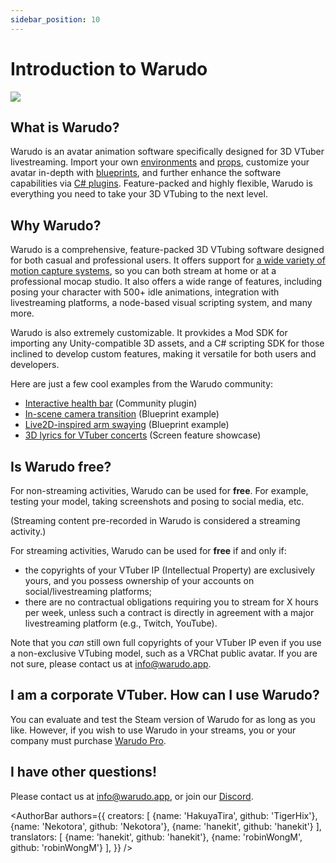 ```yaml
---
sidebar_position: 10
---
```


# Introduction to Warudo

![](/doc-img/intro-cover.jpg)

## What is Warudo?

Warudo is an avatar animation software specifically designed for 3D VTuber livestreaming. Import your own [environments](modding/environment-mod.md) and [props](modding/prop-mod.md), customize your avatar in-depth with [blueprints](blueprints/overview), and further enhance the software capabilities via [C# plugins](modding/mod-sdk.md). Feature-packed and highly flexible, Warudo is everything you need to take your 3D VTubing to the next level.

## Why Warudo?

Warudo is a comprehensive, feature-packed 3D VTubing software designed for both casual and professional users. It offers support for [a wide variety of motion capture systems](mocap/overview.md), so you can both stream at home or at a professional mocap studio. It also offers a wide range of features, including posing your character with 500+ idle animations, integration with livestreaming platforms, a node-based visual scripting system, and many more.

Warudo is also extremely customizable. It provkides a Mod SDK for importing any Unity-compatible 3D assets, and a C# scripting SDK for those inclined to develop custom features, making it versatile for both users and developers.

Here are just a few cool examples from the Warudo community:

- [Interactive health bar](https://twitter.com/FelineEntity/status/1688245064328179712/) (Community plugin)
- [In-scene camera transition](https://twitter.com/CaelesArkay/status/1695941921422606532/) (Blueprint example)
- [Live2D-inspired arm swaying](https://twitter.com/hakuyalabs/status/1705754833838281181/) (Blueprint example)
- [3D lyrics for VTuber concerts](https://twitter.com/lucas_VTuber/status/1714576354983952486/) (Screen feature showcase)

## Is Warudo free?

For non-streaming activities, Warudo can be used for **free**. For example, testing your model, taking screenshots and posing to social media, etc.

(Streaming content pre-recorded in Warudo is considered a streaming activity.)

For streaming activities, Warudo can be used for **free** if and only if:

* the copyrights of your VTuber IP (Intellectual Property) are exclusively yours, and you possess ownership of your accounts on social/livestreaming platforms;
* there are no contractual obligations requiring you to stream for X hours per week, unless such a contract is directly in agreement with a major livestreaming platform (e.g., Twitch, YouTube).

Note that you _can_ still own full copyrights of your VTuber IP even if you use a non-exclusive VTubing model, such as a VRChat public avatar. If you are not sure, please contact us at [info@warudo.app](mailto:info@warudo.app).

## I am a corporate VTuber. How can I use Warudo?

You can evaluate and test the Steam version of Warudo for as long as you like. However, if you wish to use Warudo in your streams, you or your company must purchase [Warudo Pro](pro.md).

## I have other questions!

Please contact us at [info@warudo.app](mailto:info@warudo.app), or join our [Discord](https://discord.gg/warudo).

<AuthorBar authors={{
  creators: [
    {name: 'HakuyaTira', github: 'TigerHix'},
    {name: 'Nekotora', github: 'Nekotora'},
    {name: 'hanekit', github: 'hanekit'}
  ],
  translators: [
    {name: 'hanekit', github: 'hanekit'},
    {name: 'robinWongM', github: 'robinWongM'}
  ],
}} />
